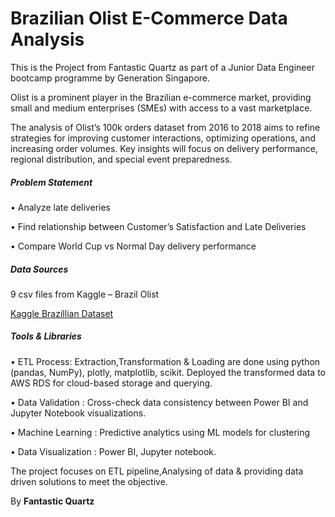 # Brazilian Olist E-Commerce Data Analysis 

This is the Project from Fantastic Quartz as part of a Junior Data Engineer bootcamp programme by Generation Singapore.

Olist is a prominent player in the Brazilian e-commerce market, providing small and medium enterprises (SMEs) with access to a vast marketplace. 

The analysis of Olist’s 100k orders dataset from 2016 to 2018 aims to refine strategies for improving customer interactions, optimizing operations, and increasing order volumes. Key insights will focus on delivery performance, regional distribution, and special event preparedness.

##### Problem Statement 
•	Analyze late deliveries

•	Find relationship between Customer’s Satisfaction and Late Deliveries

•	Compare World Cup vs Normal Day delivery performance

##### Data Sources
9 csv files from Kaggle – Brazil Olist 

[Kaggle Brazillian Dataset](https://www.kaggle.com/datasets/olistbr/brazilian-ecommerce)

##### Tools & Libraries

•	ETL Process:
  Extraction,Transformation & Loading are done using python (pandas, NumPy), plotly, matplotlib, scikit.
  Deployed the transformed data to AWS RDS for cloud-based storage and querying.

• Data Validation : 	Cross-check data consistency between Power BI and Jupyter Notebook visualizations.

•	Machine Learning : Predictive analytics using ML models for clustering

•	Data Visualization : Power BI, Jupyter notebook.

The project focuses on ETL pipeline,Analysing of data & providing data driven solutions to meet the objective.

By **Fantastic Quartz**
